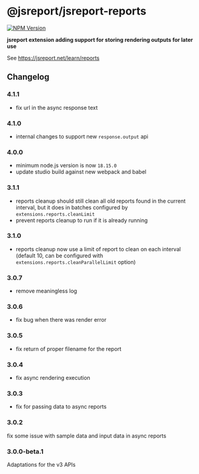 # @jsreport/jsreport-reports
[![NPM Version](http://img.shields.io/npm/v/@jsreport/jsreport-reports.svg?style=flat-square)](https://npmjs.com/package/@jsreport/jsreport-reports)

**jsreport extension adding support for storing rendering outputs for later use**

See https://jsreport.net/learn/reports

## Changelog

### 4.1.1

- fix url in the async response text

### 4.1.0

- internal changes to support new `response.output` api

### 4.0.0

- minimum node.js version is now `18.15.0`
- update studio build against new webpack and babel

### 3.1.1

- reports cleanup should still clean all old reports found in the current interval, but it does in batches configured by `extensions.reports.cleanLimit`
- prevent reports cleanup to run if it is already running

### 3.1.0

- reports cleanup now use a limit of report to clean on each interval (default 10, can be configured with `extensions.reports.cleanParallelLimit` option)

### 3.0.7

- remove meaningless log

### 3.0.6

- fix bug when there was render error

### 3.0.5

- fix return of proper filename for the report

### 3.0.4

- fix async rendering execution

### 3.0.3

- fix for passing data to async reports

### 3.0.2

fix some issue with sample data and input data in async reports

### 3.0.0-beta.1

Adaptations for the v3 APIs

